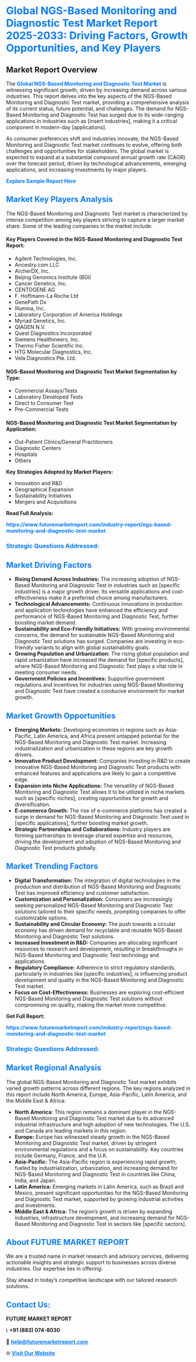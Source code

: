 <h1 style="color: #007BFF;">Global NGS-Based Monitoring and Diagnostic Test Market Report 2025-2033: Driving Factors, Growth Opportunities, and Key Players</h1>

<section id="overview">
<h2>Market Report Overview</h2>
<p>The <a href="https://www.futuremarketreport.com/industry-report/ngs-based-monitoring-and-diagnostic-test-market" style="color: #007BFF; text-decoration: none;"><strong>Global NGS-Based Monitoring and Diagnostic Test Market</strong></a> is witnessing significant growth, driven by increasing demand across various industries. This report delves into the key aspects of the NGS-Based Monitoring and Diagnostic Test market, providing a comprehensive analysis of its current status, future potential, and challenges. The demand for NGS-Based Monitoring and Diagnostic Test has surged due to its wide-ranging applications in industries such as [insert industries], making it a critical component in modern-day [applications].</p>
<p>As consumer preferences shift and industries innovate, the NGS-Based Monitoring and Diagnostic Test market continues to evolve, offering both challenges and opportunities for stakeholders. The global market is expected to expand at a substantial compound annual growth rate (CAGR) over the forecast period, driven by technological advancements, emerging applications, and increasing investments by major players.</p>
</section>

<section id="overview">
<p><a href="https://www.futuremarketreport.com/request-sample/reportId=61027" style="color: #007BFF; text-decoration: none;"><strong>Explore Sample Report Here</strong></a></p>
</section>

<section id="key-players">
<h2 style="color: #007BFF;">Market Key Players Analysis</h2>
<p>The NGS-Based Monitoring and Diagnostic Test market is characterized by intense competition among key players striving to capture a larger market share. Some of the leading companies in the market include:</p>
<h4>Key Players Covered in the NGS-Based Monitoring and Diagnostic Test Report:</h4>
<ul><li>Agilent Technologies, Inc.</li><li>Ancestry.com LLC</li><li>ArcherDX, Inc.</li><li>Beijing Genomics Institute (BGI)</li><li>Cancer Genetics, Inc.</li><li>CENTOGENE AG</li><li>F. Hoffmann-La Roche Ltd</li><li>GenePath Dx</li><li>Illumina, Inc.</li><li>Laboratory Corporation of America Holdings</li><li>Myriad Genetics, Inc.</li><li>QIAGEN N.V.</li><li>Quest Diagnostics Incorporated</li><li>Siemens Healthineers, Inc.</li><li>Thermo Fisher Scientific Inc.</li><li>HTG Molecular Diagnostics, Inc.</li><li>Vela Diagnostics Pte. Ltd.</li></ul>
<h4>NGS-Based Monitoring and Diagnostic Test Market Segmentation by Type:</h4>
<ul><li>Commercial Assays/Tests</li><li>Laboratory Developed Tests</li><li>Direct to Consumer Test</li><li>Pre-Commercial Tests</li></ul>

<h4>NGS-Based Monitoring and Diagnostic Test Market Segmentation by Application:</h4>
<ul><li>Out-Patient Clinics/General Practitioners</li><li>Diagnostic Centers</li><li>Hospitals</li><li>Others</li></ul>
<p><strong>Key Strategies Adopted by Market Players:</strong></p>
<ul>
<li>Innovation and R&D</li>
<li>Geographical Expansion</li>
<li>Sustainability Initiatives</li>
<li>Mergers and Acquisitions</li>
</ul>
</section>

<section>
<p><strong>Read Full Analysis: </strong></p><a href="https://www.futuremarketreport.com/industry-report/ngs-based-monitoring-and-diagnostic-test-market" style="color: #007BFF; text-decoration: none;"><strong>https://www.futuremarketreport.com/industry-report/ngs-based-monitoring-and-diagnostic-test-market</strong></a>
<h3 style="color: #007BFF;">Strategic Questions Addressed:</h3>
</section>

<section id="driving-factors">
<h2 style="color: #007BFF;">Market Driving Factors</h2>
<ul>
<li><strong>Rising Demand Across Industries:</strong> The increasing adoption of NGS-Based Monitoring and Diagnostic Test in industries such as [specific industries] is a major growth driver. Its versatile applications and cost-effectiveness make it a preferred choice among manufacturers.</li>
<li><strong>Technological Advancements:</strong> Continuous innovations in production and application technologies have enhanced the efficiency and performance of NGS-Based Monitoring and Diagnostic Test, further boosting market demand.</li>
<li><strong>Sustainability and Eco-Friendly Initiatives:</strong> With growing environmental concerns, the demand for sustainable NGS-Based Monitoring and Diagnostic Test solutions has surged. Companies are investing in eco-friendly variants to align with global sustainability goals.</li>
<li><strong>Growing Population and Urbanization:</strong> The rising global population and rapid urbanization have increased the demand for [specific products], where NGS-Based Monitoring and Diagnostic Test plays a vital role in meeting consumer needs.</li>
<li><strong>Government Policies and Incentives:</strong> Supportive government regulations and incentives for industries using NGS-Based Monitoring and Diagnostic Test have created a conducive environment for market growth.</li>
</ul>
</section>

<section id="growth-opportunities">
<h2 style="color: #007BFF;">Market Growth Opportunities</h2>
<ul>
<li><strong>Emerging Markets:</strong> Developing economies in regions such as Asia-Pacific, Latin America, and Africa present untapped potential for the NGS-Based Monitoring and Diagnostic Test market. Increasing industrialization and urbanization in these regions are key growth drivers.</li>
<li><strong>Innovative Product Development:</strong> Companies investing in R&D to create innovative NGS-Based Monitoring and Diagnostic Test products with enhanced features and applications are likely to gain a competitive edge.</li>
<li><strong>Expansion into Niche Applications:</strong> The versatility of NGS-Based Monitoring and Diagnostic Test allows it to be utilized in niche markets such as [specific niches], creating opportunities for growth and diversification.</li>
<li><strong>E-commerce Growth:</strong> The rise of e-commerce platforms has created a surge in demand for NGS-Based Monitoring and Diagnostic Test used in [specific applications], further boosting market growth.</li>
<li><strong>Strategic Partnerships and Collaborations:</strong> Industry players are forming partnerships to leverage shared expertise and resources, driving the development and adoption of NGS-Based Monitoring and Diagnostic Test products globally.</li>
</ul>
</section>

<section id="trending-factors">
<h2 style="color: #007BFF;">Market Trending Factors</h2>
<ul>
<li><strong>Digital Transformation:</strong> The integration of digital technologies in the production and distribution of NGS-Based Monitoring and Diagnostic Test has improved efficiency and customer satisfaction.</li>
<li><strong>Customization and Personalization:</strong> Consumers are increasingly seeking personalized NGS-Based Monitoring and Diagnostic Test solutions tailored to their specific needs, prompting companies to offer customizable options.</li>
<li><strong>Sustainability and Circular Economy:</strong> The push towards a circular economy has driven demand for recyclable and reusable NGS-Based Monitoring and Diagnostic Test solutions.</li>
<li><strong>Increased Investment in R&D:</strong> Companies are allocating significant resources to research and development, resulting in breakthroughs in NGS-Based Monitoring and Diagnostic Test technology and applications.</li>
<li><strong>Regulatory Compliance:</strong> Adherence to strict regulatory standards, particularly in industries like [specific industries], is influencing product development and quality in the NGS-Based Monitoring and Diagnostic Test market.</li>
<li><strong>Focus on Cost-Effectiveness:</strong> Businesses are exploring cost-efficient NGS-Based Monitoring and Diagnostic Test solutions without compromising on quality, making the market more competitive.</li>
</ul>
</section>

<section>
<p><strong>Get Full Report: </strong></p><a href="https://www.futuremarketreport.com/industry-report/ngs-based-monitoring-and-diagnostic-test-market" style="color: #007BFF; text-decoration: none;"><strong>https://www.futuremarketreport.com/industry-report/ngs-based-monitoring-and-diagnostic-test-market</strong></a>
<h3 style="color: #007BFF;">Strategic Questions Addressed:</h3>
</section>


<section id="regional-analysis">
<h2 style="color: #007BFF;">Market Regional Analysis</h2>
<p>The global NGS-Based Monitoring and Diagnostic Test market exhibits varied growth patterns across different regions. The key regions analyzed in this report include North America, Europe, Asia-Pacific, Latin America, and the Middle East & Africa:</p>
<ul>
<li><strong>North America:</strong> This region remains a dominant player in the NGS-Based Monitoring and Diagnostic Test market due to its advanced industrial infrastructure and high adoption of new technologies. The U.S. and Canada are leading markets in this region.</li>
<li><strong>Europe:</strong> Europe has witnessed steady growth in the NGS-Based Monitoring and Diagnostic Test market, driven by stringent environmental regulations and a focus on sustainability. Key countries include Germany, France, and the U.K.</li>
<li><strong>Asia-Pacific:</strong> The Asia-Pacific region is experiencing rapid growth, fueled by industrialization, urbanization, and increasing demand for NGS-Based Monitoring and Diagnostic Test in countries like China, India, and Japan.</li>
<li><strong>Latin America:</strong> Emerging markets in Latin America, such as Brazil and Mexico, present significant opportunities for the NGS-Based Monitoring and Diagnostic Test market, supported by growing industrial activities and investments.</li>
<li><strong>Middle East & Africa:</strong> The region’s growth is driven by expanding industries, infrastructure development, and increasing demand for NGS-Based Monitoring and Diagnostic Test in sectors like [specific sectors].</li>
</ul>
</section>

<footer>
<h2 style="color: #007BFF;">About FUTURE MARKET REPORT</h2>
<p>We are a trusted name in market research and advisory services, delivering actionable insights and strategic support to businesses across diverse industries. Our expertise lies in offering:</p>

<p>Stay ahead in today’s competitive landscape with our tailored research solutions.</p>

<h2 style="color: #007BFF;">Contact Us:</h2>
<p><strong>FUTURE MARKET REPORT</strong></p>
<p>📞 <strong>+91 (883) 074-8030</strong></p>
<p>📧 <strong><a href="mailto:help@futuremarketreport.com" style="color: #007BFF;">help@futuremarketreport.com</a></strong></p>
<p>🌐 <strong><a href="https://www.futuremarketreport.com/" style="color: #007BFF;">Visit Our Website</a></strong></p>
</footer>